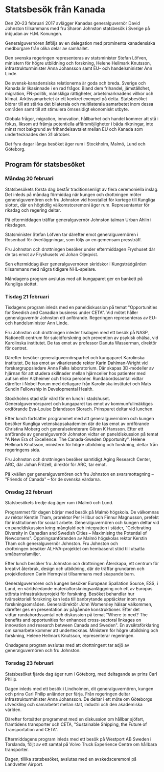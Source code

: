 # Statsbesök från Kanada

Den 20–23 februari 2017 avlägger Kanadas generalguvernör David Johnston tillsammans med fru Sharon Johnston statsbesök i Sverige på inbjudan av H.M. Konungen.


Generalguvernören åtföljs av en delegation med prominenta kanadensiska medborgare från olika delar av samhället.

Den svenska regeringen representeras av statsminister Stefan Löfven, ministern för högre utbildning och forskning, Helene Hellmark Knutsson, infrastrukturminister Anna Johansson samt EU\- och handelsminister Ann Linde.

De svensk\-kanadensiska relationerna är goda och breda. Sverige och Kanada är likasinnade i en rad frågor. Bland dem frihandel, jämställdhet, migration, FN\-politik, mänskliga rättigheter, arbetsmarknadens villkor och klimat. Arktissamarbetet är ett konkret exempel på detta. Statsbesöket bidrar till att stärka det bilaterala och multilaterala samarbetet inom dessa områden samt till att stimulera ömsesidigt ekonomiskt utbyte.

Globala frågor, migration, innovation, hållbarhet och handel kommer att stå i fokus, liksom att främja potentiella affärsmöjligheter i båda riktningar, inte minst mot bakgrund av frihandelsavtalet mellan EU och Kanada som undertecknades den 31 oktober.

Det fyra dagar långa besöket äger rum i Stockholm, Malmö, Lund och Göteborg.

## Program för statsbesöket

### Måndag 20 februari

Statsbesökets första dag består traditionsenligt av flera ceremoniella inslag. Det inleds på måndag förmiddag när kungen och drottningen möter generalguvernören och fru Johnston vid hovstallet för kortege till Kungliga slottet, där en högtidlig välkomstceremoni äger rum. Representanter för riksdag och regering deltar.

På eftermiddagen träffar generalguvernör Johnston talman Urban Ahlin i riksdagen.

Statsminister Stefan Löfven tar därefter emot generalguvernören i Rosenbad för överläggningar, som följs av en gemensam pressträff.

Fru Johnston och drottningen besöker under eftermiddagen Fryshuset där de tas emot av Fryshusets vd Johan Oljeqvist.

Sen eftermiddag åker generalguvernören skridskor i Kungsträdgården tillsammans med några tidigare NHL\-spelare.

Måndagens program avslutas med att kungaparet ger en bankett på Kungliga slottet.

### Tisdag 21 februari

Tisdagens program inleds med en paneldiskussion på temat "Opportunities for Swedish and Canadian business under CETA". Vid mötet håller generalguvernör Johnston ett anförande. Regeringen representeras av EU\- och handelsminister Ann Linde.

Fru Johnston och drottningen inleder tisdagen med ett besök på NASP, Nationellt centrum för suicidforskning och prevention av psykisk ohälsa, vid Karolinska institutet. De tas emot av professor Danuta Wasserman, direktör för centret.

Därefter besöker generalguvernörsparhet och kungaparet Karolinska institutet. De tas emot av vikarierande rektor Karin Dahlman\-Wright vid forskargruppsledare Anna Falks laboratorium. Där skapas 3D\-modeller av hjärnan för att studera skillnader mellan hjärnceller hos patienter med autism eller Alzheimer och friska personer. Rundabordssamtal vidtar därefter i Nobel Forum med deltagare från Karolinska institutet och Mats Sundin Fellowship in Developmental Health.

Stockholms stad står värd för en lunch i stadshuset. Generalguvernörsparet och kungaparet tas emot av kommunfullmäktiges ordförande Eva\-Louise Erlandsson Slorach. Prinsparet deltar vid lunchen.

Efter lunch fortsätter programmet med att generalguvernören och kungen besöker Kungliga vetenskapsakademien där de tas emot av ordförande Christina Moberg och generalsekreterare Göran K Hansson. Efter ett anförande av generalguvernör Johnston vidtar en paneldiskussion på temat "A New Era of Excellence: The Canada\-Sweden Opportunity". Helene Hellmark Knutsson, ministern för högre utbildning och forskning, deltar från regeringens sida.

Fru Johnston och drottningen besöker samtidigt Aging Research Center, ARC, där Johan Fritzell, direktör för ARC, tar emot.

På kvällen ger generalguvernören och fru Johnston en svarsmottagning – "Friends of Canada" – för de svenska värdarna.

### Onsdag 22 februari

Statsbesökets tredje dag äger rum i Malmö och Lund.

Programmet för dagen börjar med besök på Malmö högskola. De välkomnas av rektor Kerstin Tham, prorektor Per Hillbur och Finnur Magnusson, prefekt för institutionen för socialt arbete. Generalguvernören och kungen deltar vid en paneldiskussion kring mångfald och integration i städer, "Celebrating Diversity in Canadian and Swedish Cities – Maximising the Potential of Newcomers". Öppningsanföranden av Malmö högskolas rektor Kerstin Tham och generalguvernör Johnston. Fru Johnston och drottningen besöker ALHVA\-projektet om hembaserat stöd till utsatta småbarnsfamiljer.

Efter lunch besöker fru Johnston och drottningen Återskapa, ett centrum för kreativt återbruk, design och utbildning, där de träffar grundaren och projektledaren Carin Hernqvist tillsammans med skapande barn.

Generalguvernören och kungen besöker European Spallation Source, ESS, i Lund, en världsledande materialforskningsanläggning och ett av Europas största infrastrukturprojekt för forskning. Besöket behandlar hur tvärsektoriell forskning kan leda till banbrytande upptäckter inom nya forskningsområden. Generaldirektör John Womersley hälsar välkommen, därefter ges en presentation av pågående konstruktioner. Efter det vidtar rundabordssamtal och diskussion på temat "Where to next? The benefits and opportunities for enhanced cross\-sectoral linkages on innovation and research between Canada and Sweden". En avsiktsförklaring om samarbete kommer att undertecknas. Ministern för högre utbildning och forskning, Helene Hellmark Knutsson, representerar regeringen.

Onsdagens program avslutas med att drottningent tar adjö av generalguvernören och fru Johnston.

### Torsdag 23 februari

Statsbesöket fjärde dag äger rum i Göteborg, med deltagande av prins Carl Philip.

Dagen inleds med ett besök i Lindholmen, dit generalguvernören, kungen och prins Carl Philip anländer per färja. Från regeringen deltar infrastrukturminister Anna Johansson. De deltar i ett möte om Göteborgs utveckling och samarbetet mellan stat, industri och den akademiska världen.

Därefter fortsätter programmet med en diskussion om hållbar sjöfart, framtidens transporter och CETA, "Sustainable Shipping, the Future of Transportation and CETA".

Eftermiddagens program inleds med ett besök på Westport AB Sweden i Torslanda, följt av ett samtal på Volvo Truck Experience Centre om hållbara transporter.

Dagen, tillika statsbesöket, avslutas med en avskedsceremoni på Landvetter Airport.
